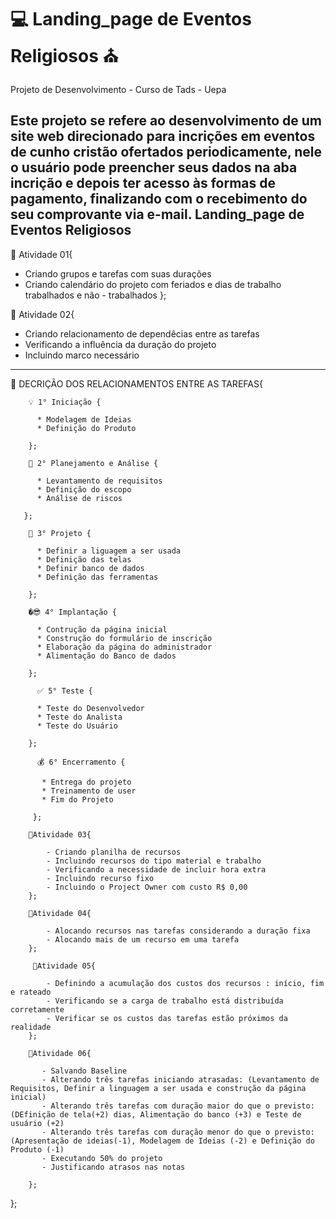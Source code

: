 # :computer: Landing_page de Eventos Religiosos :church:
Projeto de Desenvolvimento - Curso de Tads - Uepa

Este projeto se refere ao desenvolvimento de um site web direcionado para incrições em eventos de cunho cristão ofertados periodicamente, nele o usuário pode preencher seus dados na aba incrição e depois ter acesso às formas de pagamento, finalizando com o recebimento do seu comprovante via e-mail.
Landing_page de Eventos Religiosos
------------------------------------------------------------------------------------------
📌 Atividade 01{
  - Criando grupos e tarefas com suas durações
  - Criando calendário do projeto com feriados e dias de trabalho trabalhados e não - trabalhados
 };

📌 Atividade 02{
  - Criando relacionamento de dependêcias entre as tarefas
  - Verificando a influência da duração do projeto
  - Incluindo marco necessário
  ----------------------------------------------------------------------------------------
   📎 DECRIÇÃO DOS RELACIONAMENTOS ENTRE AS TAREFAS{
  
        💡 1° Iniciação {

          * Modelagem de Ideias
          * Definição do Produto
          
        };
        
        📝 2° Planejamento e Análise {

          * Levantamento de requisitos
          * Definição do escopo
          * Análise de riscos

       };
       
        🔨 3° Projeto {

          * Definir a liguagem a ser usada
          * Definição das telas
          * Definir banco de dados
          * Definição das ferramentas

        };
        
        �😎 4° Implantação {

          * Contrução da página inicial
          * Construção do formulário de inscrição 
          * Elaboração da página do administrador
          * Alimentação do Banco de dados
          
        };
        
          ✅ 5° Teste {
            
          * Teste do Desenvolvedor
          * Teste do Analista
          * Teste do Usuário

        };
        
          💰 6° Encerramento {
            
           * Entrega do projeto
           * Treinamento de user
           * Fim do Projeto
           
         };

        📌Atividade 03{
        
            - Criando planilha de recursos
            - Incluindo recursos do tipo material e trabalho
            - Verificando a necessidade de incluir hora extra
            - Incluindo recurso fixo
            - Incluindo o Project Owner com custo R$ 0,00
        };
        
        📌Atividade 04{
        
            - Alocando recursos nas tarefas considerando a duração fixa
            - Alocando mais de um recurso em uma tarefa
        };
        
         📌Atividade 05{
         
            - Definindo a acumulação dos custos dos recursos : início, fim e rateado
            - Verificando se a carga de trabalho está distribuída corretamente
            - Verificar se os custos das tarefas estão próximos da realidade
        };
        
        📌Atividade 06{
        
           - Salvando Baseline
           - Alterando três tarefas iniciando atrasadas: (Levantamento de Requisitos, Definir a linguagem a ser usada e construção da página inicial)
           - Alterando três tarefas com duração maior do que o previsto: (DEfinição de tela(+2) dias, Alimentação do banco (+3) e Teste de usuário (+2)
           - Alterando três tarefas com duração menor do que o previsto:(Apresentação de ideias(-1), Modelagem de Ideias (-2) e Definição do Produto (-1)
           - Executando 50% do projeto
           - Justificando atrasos nas notas
           
        };
};
  

